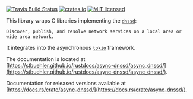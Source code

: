[![Travis Build Status](https://travis-ci.org/stbuehler/rust-async-dnssd.svg?branch=master)](https://travis-ci.org/stbuehler/rust-async-dnssd)
[![crates.io](https://img.shields.io/crates/v/async-dnssd.svg)](https://crates.io/crates/async-dnssd)
[![MIT licensed](https://img.shields.io/badge/license-MIT-blue.svg)](./LICENSE)

This library wraps C libraries implementing the [`dnssd`](https://developer.apple.com/documentation/dnssd):

    Discover, publish, and resolve network services on a local area or wide area network.

It integrates into the asynchronous [`tokio`](https://tokio.rs/)
framework.

The documentation is located at [https://stbuehler.github.io/rustdocs/async-dnssd/async_dnssd/](https://stbuehler.github.io/rustdocs/async-dnssd/async_dnssd/).

Documentation for released versions available at [https://docs.rs/crate/async-dnssd/](https://docs.rs/crate/async-dnssd/).
